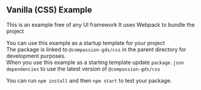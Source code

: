 ## Vanilla (CSS) Example

This is an example free of any UI framework
It uses Webpack to bundle the project

You can use this example as a startup template for your project  
The package is linked to `@compassion-gds/css` in the parent directory for development purposes.  
When you use this example as a starting template update `package.json` `dependencies`
to use the latest version of `@compassion-gds/css`

You can run `npm install` and then `npm start` to test your package.
